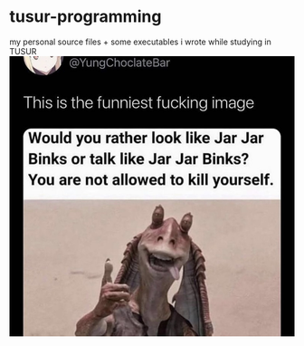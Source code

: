 # tusur-programming
my personal source files + some executables i wrote while studying in TUSUR
![jarjarbinks](jarjarbinks.jpg?raw=true)
